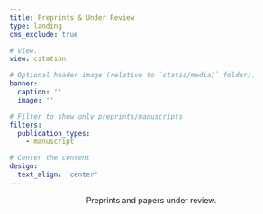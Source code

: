 ```yaml
---
title: Preprints & Under Review
type: landing
cms_exclude: true

# View.
view: citation

# Optional header image (relative to `static/media/` folder).
banner:
  caption: ''
  image: ''

# Filter to show only preprints/manuscripts
filters:
  publication_types:
    - manuscript

# Center the content
design:
  text_align: 'center'
---
```

<div style="text-align: center; margin-bottom: 0rem;">
Preprints and papers under review.
</div>
